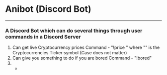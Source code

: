 # Anibot (Discord Bot)
---
### A Discord Bot which can do several things through user commands in a Discord Server
1. Can get live Cryptocurrency prices
Command - "!price <Ticker>" where "<Ticker>" is the Cryptocurrencies Ticker symbol (Case does not matter)
2. Can give you something to do if you are bored
Command - "!bored"
3. -
